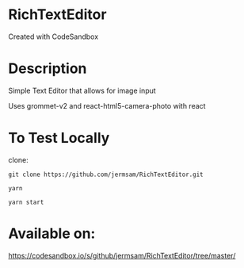 # RichTextEditor
Created with CodeSandbox

# Description

Simple Text Editor that allows for image input

Uses grommet-v2 and react-html5-camera-photo with react

# To Test Locally

clone: 
```
git clone https://github.com/jermsam/RichTextEditor.git

yarn

yarn start

```

# Available on:

https://codesandbox.io/s/github/jermsam/RichTextEditor/tree/master/
